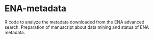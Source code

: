 # ENA-metadata
R code to analyze the metadata downloaded from the ENA advanced search. Preparation of manuscript about data mining and status of ENA metadata.
